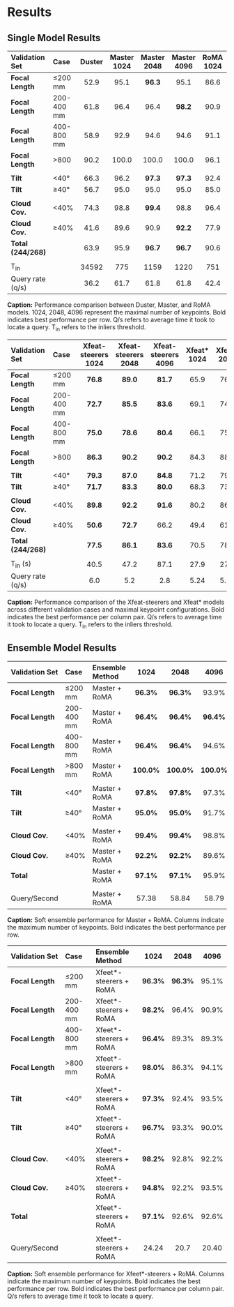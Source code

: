 # Results

## Single Model Results

| Validation Set | Case | Duster | Master 1024 | Master 2048 | Master 4096 | RoMA 1024 | RoMA 2048 | RoMA 4096 |
| :--- | :--- | :---: | :---: | :---: | :---: | :---: | :---: | :---: |
| **Focal Length** | &le;200 mm | 52.9 | 95.1 | **96.3** | 95.1 | 86.6 | 89.0 | 93.9 |
| **Focal Length** | 200-400 mm | 61.8 | 96.4 | 96.4 | **98.2** | 90.9 | 96.4 | **98.2** |
| **Focal Length** | 400-800 mm | 58.9 | 92.9 | 94.6 | 94.6 | 91.1 | **98.2** | 96.4 |
| **Focal Length** | &gt;800 | 90.2 | 100.0 | 100.0 | 100.0 | 96.1 | 98.0 | 100.0 |
| | | | | | | | | |
| **Tilt** | &lt;40&deg; | 66.3 | 96.2 | **97.3** | **97.3** | 92.4 | 95.1 | 96.7 |
| **Tilt** | &ge;40&deg; | 56.7 | 95.0 | 95.0 | 95.0 | 85.0 | 93.3 | **96.7** |
| | | | | | | | | |
| **Cloud Cov.** | &lt;40% | 74.3 | 98.8 | **99.4** | 98.8 | 96.4 | 97.6 | 98.8 |
| **Cloud Cov.** | &ge;40% | 41.6 | 89.6 | 90.9 | **92.2** | 77.9 | 88.3 | **92.2** |
| **Total (244/268)** | | 63.9 | 95.9 | **96.7** | **96.7** | 90.6 | 94.7 | **96.7** |
| | | | | | | | | |
| T<sub>in</sub> | | 34592 | 775 | 1159 | 1220 | 751 | 339 | 843 |
| Query rate (q/s) | | 36.2 | 61.7 | 61.8 | 61.8 | 42.4 | 42.8 | 42.9 |

**Caption:** Performance comparison between Duster, Master, and RoMA models. 1024, 2048, 4096 represent the maximal number of keypoints. Bold indicates best performance per row. Q/s refers to average time it took to locate a query. T<sub>in</sub>  refers to the inliers threshold. 



| Validation Set | Case | Xfeat-steerers 1024 | Xfeat-steerers 2048 | Xfeat-steerers 4096 | Xfeat* 1024 | Xfeat* 2048 | Xfeat* 4096 |
| :--- | :--- | :---: | :---: | :---: | :---: | :---: | :---: |
| **Focal Length** | &le;200 mm | **76.8** | **89.0** | **81.7** | 65.9 | 76.8 | 80.5 |
| **Focal Length** | 200-400 mm | **72.7** | **85.5** | **83.6** | 69.1 | 74.5 | 76.4 |
| **Focal Length** | 400-800 mm | **75.0** | **78.6** | **80.4** | 66.1 | 75.0 | **80.4** |
| **Focal Length** | &gt;800 | **86.3** | **90.2** | **90.2** | 84.3 | 88.2 | **90.2** |
| | | | | | | | |
| **Tilt** | &lt;40&deg; | **79.3** | **87.0** | **84.8** | 71.2 | 79.9 | 84.2 |
| **Tilt** | &ge;40&deg; | **71.7** | **83.3** | **80.0** | 68.3 | 73.3 | 73.3 |
| | | | | | | | |
| **Cloud Cov.** | &lt;40% | **89.8** | **92.2** | **91.6** | 80.2 | 86.2 | 87.4 |
| **Cloud Cov.** | &ge;40% | **50.6** | **72.7** | 66.2 | 49.4 | 61.0 | **68.8** |
| **Total (244/268)** | | **77.5** | **86.1** | **83.6** | 70.5 | 78.3 | 81.6 |
| | | | | | | | |
| T<sub>in</sub> (s) | | 40.5 | 47.2 | 87.1 | 27.9 | 27.1 | 34.7 |
| Query rate (q/s) | | 6.0 | 5.2 | 2.8 | 5.24 | 5.19 | 5.21 |

**Caption:** Performance comparison of the Xfeat-steerers and Xfeat* models across different validation cases and maximal keypoint configurations. Bold indicates the best performance per column pair. Q/s refers to average time it took to locate a query.  T<sub>in</sub>  refers to the inliers threshold. 


## Ensemble Model Results



| Validation Set | Case | Ensemble Method | 1024 | 2048 | 4096 |
| :--- | :--- | :--- | :---: | :---: | :---: |
| **Focal Length** | &le;200 mm | Master + RoMA  | **96.3%** | **96.3%** | 93.9% |
| **Focal Length** | 200-400 mm | Master + RoMA  | **96.4%** | **96.4%** | **96.4%** |
| **Focal Length** | 400-800 mm | Master + RoMA | **96.4%** | **96.4%** | 94.6% |
| **Focal Length** | &gt;800 mm | Master + RoMA  | **100.0%**| **100.0%**| **100.0%**|
| | | | | | |
| **Tilt** | &lt;40&deg; | Master + RoMA  | **97.8%** | **97.8%** | 97.3% |
| **Tilt** | &ge;40&deg; | Master + RoMA  | **95.0%** | **95.0%** | 91.7% |
| | | | | | |
| **Cloud Cov.** | &lt;40% | Master + RoMA | **99.4%** | **99.4%** | 98.8% |
| **Cloud Cov.** | &ge;40% | Master + RoMA | **92.2%** | **92.2%** | 89.6% |
| **Total** | | Master + RoMA  | **97.1%** | **97.1%** | 95.9% |
| | | | | | |
| Query/Second | | Master + RoMA  | 57.38 | 58.84 | 58.79 |

**Caption:** Soft ensemble performance for Master + RoMA. Columns indicate the maximum number of keypoints. Bold indicates the best performance per row.





| Validation Set | Case | Ensemble Method | 1024 | 2048 | 4096 |
| :--- | :--- | :--- | :---: | :---: | :---: |
| **Focal Length** | &le;200 mm | Xfeet*-steerers + RoMA  | **96.3%** | **96.3%** | 95.1% |
| **Focal Length** | 200-400 mm | Xfeet*-steerers + RoMA  | **98.2%** | 96.4% | 90.9% |
| **Focal Length** | 400-800 mm | Xfeet*-steerers + RoMA  | **96.4%** | 89.3% | 89.3% |
| **Focal Length** | &gt;800 mm | Xfeet*-steerers + RoMA  | **98.0%** | 86.3% | 94.1% |
| | | | | | |
| **Tilt** | &lt;40&deg; | Xfeet*-steerers + RoMA | **97.3%** | 92.4% | 93.5% |
| **Tilt** | &ge;40&deg; | Xfeet*-steerers + RoMA | **96.7%** | 93.3% | 90.0% |
| | | | | | |
| **Cloud Cov.** | &lt;40% | Xfeet*-steerers + RoMA  | **98.2%** | 92.8% | 92.2% |
| **Cloud Cov.** | &ge;40% | Xfeet*-steerers + RoMA  | **94.8%** | 92.2% | 93.5% |
| **Total** | | Xfeet*-steerers + RoMA  | **97.1%** | 92.6% | 92.6% |
| | | | | | |
| Query/Second | | Xfeet*-steerers + RoMA  | 24.24 | 20.7 | 20.40 |

**Caption:** Soft ensemble performance for Xfeet*-steerers + RoMA. Columns indicate the maximum number of keypoints. Bold indicates the best performance per row. Bold indicates the best performance per column pair. Q/s refers to average time it took to locate a query.
